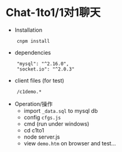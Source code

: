 

# Chat-1to1/1对1聊天


* Installation

```
    cnpm install
```

* dependencies

```
    "mysql": "^2.16.0",
    "socket.io": "^2.0.3"
```

* client files (for test)

```
    /c1demo.*
```

* Operation/操作
  - import `_data.sql` to mysql db
  - config `cfgs.js`
  - cmd (run under windows)
  - cd c1to1 
  - node server.js
  - view `demo.htm` on browser and test...

